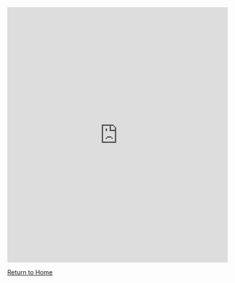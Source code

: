 ---
---
<iframe src="https://services.cognitoforms.com/f/N78qdX2YcEavlT8UYd_QSg?id=2" style="position:relative;width:1px;min-width:100%;*width:100%;" frameborder="0" scrolling="yes" seamless="seamless" height="583" width="100%"></iframe>
<script src="https://services.cognitoforms.com/scripts/embed.js"></script>

[Return to Home](/index)